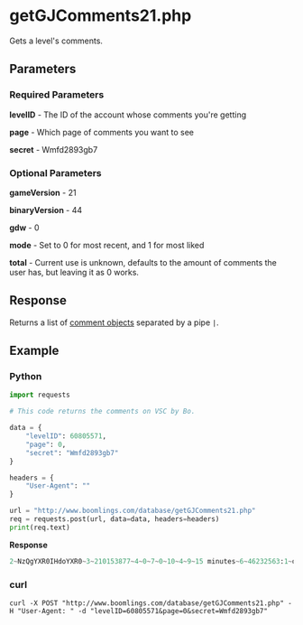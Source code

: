 # getGJComments21.php

Gets a level's comments.

## Parameters

### Required Parameters

**levelID** - The ID of the account whose comments you're getting

**page** - Which page of comments you want to see

**secret** - Wmfd2893gb7

### Optional Parameters

**gameVersion** - 21

**binaryVersion** - 44

**gdw** - 0

**mode** - Set to 0 for most recent, and 1 for most liked

**total** - Current use is unknown, defaults to the amount of comments the user has, but leaving it as 0 works.

## Response

Returns a list of [comment objects](/resources/server/comment.md) separated by a pipe `|`.

## Example

<!-- tabs:start -->

### **Python**

```py
import requests

# This code returns the comments on VSC by Bo.

data = {
    "levelID": 60805571,
    "page": 0,
    "secret": "Wmfd2893gb7"
}

headers = {
    "User-Agent": ""
}

url = "http://www.boomlings.com/database/getGJComments21.php"
req = requests.post(url, data=data, headers=headers)
print(req.text)

```

**Response**
```py
2~NzQgYXR0IHdoYXR0~3~210153877~4~0~7~0~10~4~9~15 minutes~6~46232563:1~dooblom~9~91~10~19~11~11~14~2~15~2~16~23631435|2~QUFBQUFBQUFBQQ==~3~267641474~4~0~7~0~10~37~9~17 minutes~6~46232555:1~CaAlexDa~9~26~10~12~11~2~14~0~15~2~16~19216511|2~SSBzaG91bGQgc3RhcnQgZ3JpbmRpbmcgY2hhbGxlbmdlcyEh~3~263506358~4~0~7~0~10~100~9~31 minutes~6~46232489:1~0bv~9~35~10~3~11~12~14~0~15~0~16~30775227|2~MTk1NiBhdHRlbXB0cyBpbiBwcmFjdGljZSBGSU5BTExZIQ==~3~245747440~4~0~7~0~10~0~9~1 hour~6~46232231:1~artistboylo~9~9~10~6~11~16~14~7~15~2~16~28706271|2~Ui5JLlAgQm8g~3~268611032~4~-2~7~0~10~100~9~5 hours~6~46231318:1~xStixGDx~9~11~10~12~11~12~14~6~15~0~16~31063613|2~bG1hbw==~3~147836572~4~1~7~0~10~5~9~8 hours~6~46231019:1~NGDK~9~1~10~1~11~12~14~6~15~0~16~15162356|2~NzQzIGF0dCBpbiBwcmFjdGljZSx3dw==~3~263745181~4~1~7~0~10~0~9~9 hours~6~46230852:1~eskibime~9~37~10~18~11~12~14~5~15~0~16~30290292|2~d3Rm~3~267359964~4~1~7~0~10~11~9~9 hours~6~46230775:1~knoxoniaa~9~58~10~102~11~12~14~0~15~2~16~30998487|2~W3ZdZXJ0aWNhbCBbc11wZWVkIFtjXW9uc2VydmF0aW9uIGlzIGEgc3VwZXIgbWFyaW8gNjQgc3BlZWRydW5uaW5nIHN0cmF0ZWd5Lg==~3~268138873~4~1~7~0~10~0~9~9 hours~6~46230770:1~ultrabucket~9~108~10~15~11~23~14~0~15~2~16~31054190|2~R0cgMTQgYXR0LiAoSSB3b250IHNob3cgbXkgcGVyY2VudGFnZSBqdXN0IHRydXN0IG1lIG9uIHRoaXMgb25lKQ==~3~116404059~4~1~7~0~10~0~9~10 hours~6~46230718:1~themuffinthief~9~6~10~12~11~9~14~2~15~2~16~18175167#46173:0:10
```

### **curl**
```plain
curl -X POST "http://www.boomlings.com/database/getGJComments21.php" -H "User-Agent: " -d "levelID=60805571&page=0&secret=Wmfd2893gb7"
```

<!-- tabs:end -->